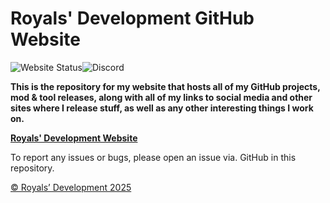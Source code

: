 # Royals' Development GitHub Website

![Website Status](https://img.shields.io/badge/Website_Status-Under_Construction-yellow?logo=github)![Discord](https://img.shields.io/badge/Royals%E2%80%99%20Development%20Discord%20Server-darkblue?style=flat&logo=discord&logoColor=white&link=https%3A%2F%2Fdiscord.gg%2FywwvZ66QbX)

**This is the repository for my website that hosts all of my GitHub projects, mod & tool releases, along with all of my links to social media and other sites where I release stuff, as well as any other interesting things I work on.**

**[Royals' Development Website](https://frvrroyals.github.io)**

To report any issues or bugs, please open an issue via. GitHub in this repository.

[© Royals’ Development 2025](LICENSE.md/)
